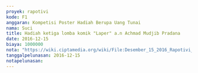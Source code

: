 ```yaml
---
proyek: rapotivi
kode: F1
anggaran: Kompetisi Poster Hadiah Berupa Uang Tunai
nama: Suci
title: Hadiah ketiga lomba komik "Laper" a.n Achmad Mudjib Pradana
date: 2016-12-15
biaya: 1000000
nota: "https://wiki.ciptamedia.org/wiki/File:Desember_15_2016_Rapotivi_F1_Hadiah_ketiga_lomba_komik_a.n_Achmad_Mudjib_Pradana.jpg"
tanggalpelunasan: 2016-12-15
notapelunasan:
---
```

